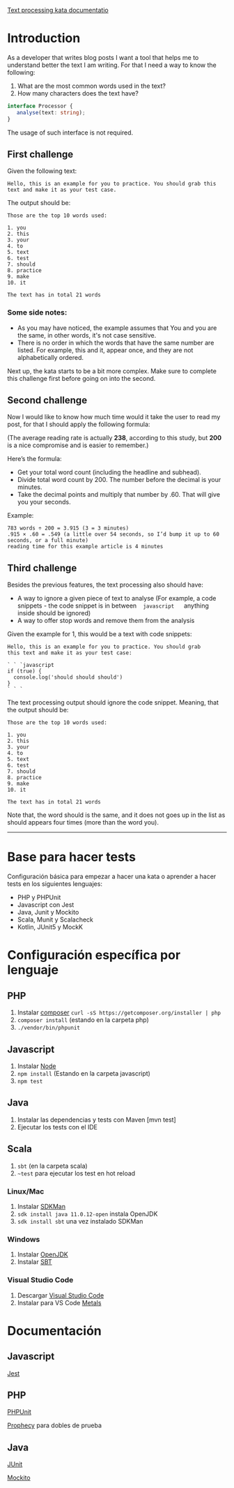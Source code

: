 [Text processing kata documentatio](https://katalyst.codurance.com/text-processing)

# Introduction
As a developer that writes blog posts I want a tool that helps me to understand better the text I am writing. For that I need a way to know the following:
1. What are the most common words used in the text?
2. How many characters does the text have?

```typescript
interface Processor {
   analyse(text: string);
}
```

The usage of such interface is not required.

## First challenge
Given the following text:

```
Hello, this is an example for you to practice. You should grab this text and make it as your test case.
```

The output should be:

```
Those are the top 10 words used:

1. you
2. this
3. your
4. to
5. text
6. test
7. should
8. practice
9. make
10. it

The text has in total 21 words
```

### Some side notes:

* As you may have noticed, the example assumes that You and you are the same, in other words, it's not case sensitive.
* There is no order in which the words that have the same number are listed. For example, this and it, appear once, and they are not alphabetically ordered.

Next up, the kata starts to be a bit more complex. Make sure to complete this challenge first before going on into the second.

## Second challenge
Now I would like to know how much time would it take the user to read my post, for that I should apply the following formula:

(The average reading rate is actually **238**, according to this study, but **200** is a nice compromise and is easier to remember.)

Here’s the formula:

* Get your total word count (including the headline and subhead).
* Divide total word count by 200. The number before the decimal is your minutes.
* Take the decimal points and multiply that number by .60. That will give you your seconds.


Example:
```
783 words ÷ 200 = 3.915 (3 = 3 minutes)
.915 × .60 = .549 (a little over 54 seconds, so I’d bump it up to 60 seconds, or a full minute)
reading time for this example article is 4 minutes
```

## Third challenge

Besides the previous features, the text processing also should have:

* A way to ignore a given piece of text to analyse (For example, a code snippets - the code snippet is in between ` ` `javascript ` ` ` anything inside should be ignored)
* A way to offer stop words and remove them from the analysis

Given the example for 1, this would be a text with code snippets:

```
Hello, this is an example for you to practice. You should grab
this text and make it as your test case:

` ` `javascript
if (true) {
  console.log('should should should')
}
` ` `
```

The text processing output should ignore the code snippet. Meaning, that the output should be:

```
Those are the top 10 words used:

1. you
2. this
3. your
4. to
5. text
6. test
7. should
8. practice
9. make
10. it

The text has in total 21 words
```
Note that, the word should is the same, and it does not goes up in the list as should appears four times (more than the word you).


---

# Base para hacer tests

Configuración básica para empezar a hacer una kata o aprender a hacer tests en los siguientes lenguajes:

- PHP y PHPUnit
- Javascript con Jest
- Java, Junit y Mockito
- Scala, Munit y Scalacheck
- Kotlin, JUnit5 y MockK

# Configuración específica por lenguaje

## PHP
1. Instalar [composer](https://getcomposer.org/) `curl -sS https://getcomposer.org/installer | php`
2. `composer install` (estando en la carpeta php)
3. `./vendor/bin/phpunit`

## Javascript
1. Instalar [Node](http://nodejs.org/)
2. `npm install` (Estando en la carpeta javascript)
3. `npm test`

## Java
1. Instalar las dependencias y tests con Maven [mvn test]
2. Ejecutar los tests con el IDE

## Scala
1. `sbt` (en la carpeta scala)
2. `~test` para ejecutar los test en hot reload

### Linux/Mac
1. Instalar [SDKMan](https://sdkman.io/)
2. `sdk install java 11.0.12-open` instala OpenJDK
3. `sdk install sbt` una vez instalado SDKMan

### Windows
1. Instalar [OpenJDK](https://docs.microsoft.com/es-es/java/openjdk/download#openjdk-110141-lts--see-previous-releases)
2. Instalar [SBT](https://www.scala-sbt.org/download.html)

### Visual Studio Code
1. Descargar [Visual Studio Code](https://code.visualstudio.com/)
2. Instalar para VS Code [Metals](https://scalameta.org/metals/docs/editors/vscode)

# Documentación
## Javascript
[Jest](https://jestjs.io)

## PHP
[PHPUnit](https://phpunit.readthedocs.io/)

[Prophecy](https://github.com/phpspec/prophecy) para dobles de prueba

## Java
[JUnit](https://github.com/junit-team/junit/wiki)

[Mockito](http://site.mockito.org/mockito/docs/current/org/mockito/Mockito.html)
